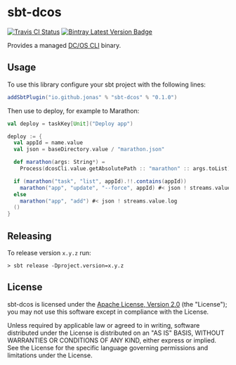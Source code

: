# sbt-dcos

[![Travis CI Status]][Travis CI]
[![Bintray Latest Version Badge]][Bintray Latest Version]

Provides a managed [DC/OS CLI] binary.

## Usage

To use this library configure your sbt project with the following lines:
```sbt
addSbtPlugin("io.github.jonas" % "sbt-dcos" % "0.1.0")
```

Then use to deploy, for example to Marathon:
```sbt
val deploy = taskKey[Unit]("Deploy app")

deploy := {
  val appId = name.value
  val json = baseDirectory.value / "marathon.json"

  def marathon(args: String*) =
    Process(dcosCli.value.getAbsolutePath :: "marathon" :: args.toList)

  if (marathon("task", "list", appId).!!.contains(appId))
    marathon("app", "update", "--force", appId) #< json ! streams.value.log
  else
    marathon("app", "add") #< json ! streams.value.log
  ()
}
```

## Releasing

To release version `x.y.z` run:

    > sbt release -Dproject.version=x.y.z

## License

sbt-dcos is licensed under the [Apache License, Version 2.0][apache] (the
"License"); you may not use this software except in compliance with the License.

Unless required by applicable law or agreed to in writing, software
distributed under the License is distributed on an "AS IS" BASIS,
WITHOUT WARRANTIES OR CONDITIONS OF ANY KIND, either express or implied.
See the License for the specific language governing permissions and
limitations under the License.

 [apache]: http://www.apache.org/licenses/LICENSE-2.0
 [DC/OS CLI]: https://github.com/dcos/dcos-cli
 [Travis CI]: https://travis-ci.org/jonas/sbt-dcos
 [Travis CI Status]: https://travis-ci.org/jonas/sbt-dcos.svg?branch=master
 [Bintray Latest Version Badge]: https://api.bintray.com/packages/fonseca/maven/sbt-dcos/images/download.svg
 [Bintray Latest Version]: https://bintray.com/fonseca/maven/sbt-dcos/_latestVersion
